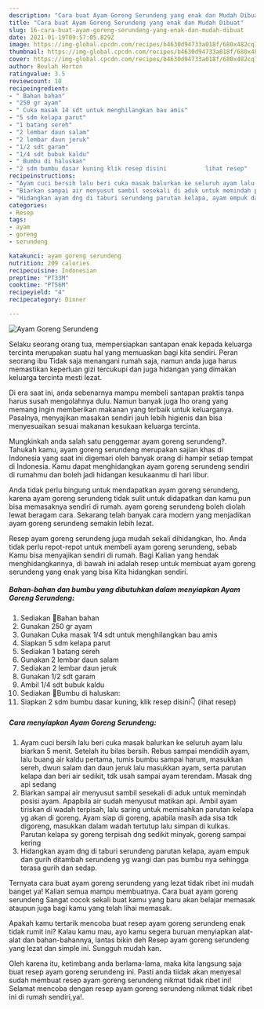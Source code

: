 ```yaml
---
description: "Cara buat Ayam Goreng Serundeng yang enak dan Mudah Dibuat"
title: "Cara buat Ayam Goreng Serundeng yang enak dan Mudah Dibuat"
slug: 16-cara-buat-ayam-goreng-serundeng-yang-enak-dan-mudah-dibuat
date: 2021-01-19T09:57:05.829Z
image: https://img-global.cpcdn.com/recipes/b4630d94733a018f/680x482cq70/ayam-goreng-serundeng-foto-resep-utama.jpg
thumbnail: https://img-global.cpcdn.com/recipes/b4630d94733a018f/680x482cq70/ayam-goreng-serundeng-foto-resep-utama.jpg
cover: https://img-global.cpcdn.com/recipes/b4630d94733a018f/680x482cq70/ayam-goreng-serundeng-foto-resep-utama.jpg
author: Beulah Horton
ratingvalue: 3.5
reviewcount: 10
recipeingredient:
- " Bahan bahan"
- "250 gr ayam"
- " Cuka masak 14 sdt untuk menghilangkan bau amis"
- "5 sdm kelapa parut"
- "1 batang sereh"
- "2 lembar daun salam"
- "2 lembar daun jeruk"
- "1/2 sdt garam"
- "1/4 sdt bubuk kaldu"
- " Bumbu di haluskan"
- "2 sdm bumbu dasar kuning klik resep disini           lihat resep"
recipeinstructions:
- "Ayam cuci bersih lalu beri cuka masak balurkan ke seluruh ayam lalu biarkan 5 menit. Setelah itu bilas bersih. Rebus sampai mendidih ayam, lalu buang air kaldu pertama, tumis bumbu sampai harum, masukkan sereh, dwun salam dan daun jeruk lalu masukkan ayam, serta parutan kelapa dan beri air sedikit, tdk usah sampai ayam terendam. Masak dng api sedang"
- "Biarkan sampai air menyusut sambil sesekali di aduk untuk memindah posisi ayam. Apapbila air sudah menyusut matikan api. Ambil ayam tiriskan di wadah terpisah, lalu saring untuk memisahkan parutan kelapa yg akan di goreng. Ayam siap di goreng, apabila masih ada sisa tdk digoreng, masukkan dalam wadah tertutup lalu simpan di kulkas. Parutan kelapa sy goreng terpisah dng sedikit minyak, goreng sampai kering"
- "Hidangkan ayam dng di taburi serundeng parutan kelapa, ayam empuk dan gurih ditambah serundeng yg wangi dan pas bumbu nya sehingga terasa gurih dan sedap."
categories:
- Resep
tags:
- ayam
- goreng
- serundeng

katakunci: ayam goreng serundeng 
nutrition: 209 calories
recipecuisine: Indonesian
preptime: "PT33M"
cooktime: "PT56M"
recipeyield: "4"
recipecategory: Dinner

---
```



![Ayam Goreng Serundeng](https://img-global.cpcdn.com/recipes/b4630d94733a018f/680x482cq70/ayam-goreng-serundeng-foto-resep-utama.jpg)

Selaku seorang orang tua, mempersiapkan santapan enak kepada keluarga tercinta merupakan suatu hal yang memuaskan bagi kita sendiri. Peran seorang ibu Tidak saja menangani rumah saja, namun anda juga harus memastikan keperluan gizi tercukupi dan juga hidangan yang dimakan keluarga tercinta mesti lezat.

Di era  saat ini, anda sebenarnya mampu membeli santapan praktis tanpa harus susah mengolahnya dulu. Namun banyak juga lho orang yang memang ingin memberikan makanan yang terbaik untuk keluarganya. Pasalnya, menyajikan masakan sendiri jauh lebih higienis dan bisa menyesuaikan sesuai makanan kesukaan keluarga tercinta. 



Mungkinkah anda salah satu penggemar ayam goreng serundeng?. Tahukah kamu, ayam goreng serundeng merupakan sajian khas di Indonesia yang saat ini digemari oleh banyak orang di hampir setiap tempat di Indonesia. Kamu dapat menghidangkan ayam goreng serundeng sendiri di rumahmu dan boleh jadi hidangan kesukaanmu di hari libur.

Anda tidak perlu bingung untuk mendapatkan ayam goreng serundeng, karena ayam goreng serundeng tidak sulit untuk didapatkan dan kamu pun bisa memasaknya sendiri di rumah. ayam goreng serundeng boleh diolah lewat beragam cara. Sekarang telah banyak cara modern yang menjadikan ayam goreng serundeng semakin lebih lezat.

Resep ayam goreng serundeng juga mudah sekali dihidangkan, lho. Anda tidak perlu repot-repot untuk membeli ayam goreng serundeng, sebab Kamu bisa menyajikan sendiri di rumah. Bagi Kalian yang hendak menghidangkannya, di bawah ini adalah resep untuk membuat ayam goreng serundeng yang enak yang bisa Kita hidangkan sendiri.

<!--inarticleads1-->

##### Bahan-bahan dan bumbu yang dibutuhkan dalam menyiapkan Ayam Goreng Serundeng:

1. Sediakan  💞Bahan bahan
1. Gunakan 250 gr ayam
1. Gunakan  Cuka masak 1/4 sdt untuk menghilangkan bau amis
1. Siapkan 5 sdm kelapa parut
1. Sediakan 1 batang sereh
1. Gunakan 2 lembar daun salam
1. Sediakan 2 lembar daun jeruk
1. Gunakan 1/2 sdt garam
1. Ambil 1/4 sdt bubuk kaldu
1. Sediakan  💞Bumbu di haluskan:
1. Siapkan 2 sdm bumbu dasar kuning, klik resep disini👇           (lihat resep)




<!--inarticleads2-->

##### Cara menyiapkan Ayam Goreng Serundeng:

1. Ayam cuci bersih lalu beri cuka masak balurkan ke seluruh ayam lalu biarkan 5 menit. Setelah itu bilas bersih. Rebus sampai mendidih ayam, lalu buang air kaldu pertama, tumis bumbu sampai harum, masukkan sereh, dwun salam dan daun jeruk lalu masukkan ayam, serta parutan kelapa dan beri air sedikit, tdk usah sampai ayam terendam. Masak dng api sedang
1. Biarkan sampai air menyusut sambil sesekali di aduk untuk memindah posisi ayam. Apapbila air sudah menyusut matikan api. Ambil ayam tiriskan di wadah terpisah, lalu saring untuk memisahkan parutan kelapa yg akan di goreng. Ayam siap di goreng, apabila masih ada sisa tdk digoreng, masukkan dalam wadah tertutup lalu simpan di kulkas. Parutan kelapa sy goreng terpisah dng sedikit minyak, goreng sampai kering
1. Hidangkan ayam dng di taburi serundeng parutan kelapa, ayam empuk dan gurih ditambah serundeng yg wangi dan pas bumbu nya sehingga terasa gurih dan sedap.




Ternyata cara buat ayam goreng serundeng yang lezat tidak ribet ini mudah banget ya! Kalian semua mampu membuatnya. Cara buat ayam goreng serundeng Sangat cocok sekali buat kamu yang baru akan belajar memasak ataupun juga bagi kamu yang telah lihai memasak.

Apakah kamu tertarik mencoba buat resep ayam goreng serundeng enak tidak rumit ini? Kalau kamu mau, ayo kamu segera buruan menyiapkan alat-alat dan bahan-bahannya, lantas bikin deh Resep ayam goreng serundeng yang lezat dan simple ini. Sungguh mudah kan. 

Oleh karena itu, ketimbang anda berlama-lama, maka kita langsung saja buat resep ayam goreng serundeng ini. Pasti anda tiidak akan menyesal sudah membuat resep ayam goreng serundeng nikmat tidak ribet ini! Selamat mencoba dengan resep ayam goreng serundeng nikmat tidak ribet ini di rumah sendiri,ya!.

